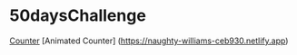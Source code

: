 # 50daysChallenge

[Counter](https://compassionate-tereshkova-406107.netlify.app/)
[Animated Counter] (https://naughty-williams-ceb930.netlify.app)
